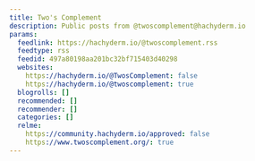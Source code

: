 ```yaml
---
title: Two's Complement
description: Public posts from @twoscomplement@hachyderm.io
params:
  feedlink: https://hachyderm.io/@twoscomplement.rss
  feedtype: rss
  feedid: 497a80198aa201bc32bf715403d40298
  websites:
    https://hachyderm.io/@TwosComplement: false
    https://hachyderm.io/@twoscomplement: true
  blogrolls: []
  recommended: []
  recommender: []
  categories: []
  relme:
    https://community.hachyderm.io/approved: false
    https://www.twoscomplement.org/: true
---
```

